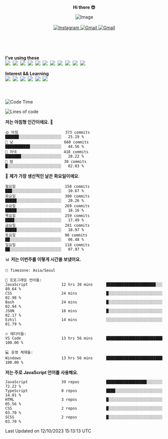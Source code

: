 <p align="center">
  <strong>Hi there 😎</strong>
</p>
<p align="center">
 <img src="https://github.com/newri0807/newri0807/assets/51315988/4a6fb530-b6e7-4156-ae8c-bd620836a7cc" alt="Image" align="center"/>
  <br/>
  <br/>
  <a href="https://www.instagram.com/_nm.87/">
    <img src="https://img.shields.io/badge/-Instagram-dd2a7b?style=flat-squaree&logo=instagram&logoColor=white" alt="Instagram" />
  </a>
  <a href="mailto:newri0807@gmail.com">
    <img src="https://img.shields.io/badge/-Gmail-d14836?style=flat-squaree&logo=Gmail&logoColor=white" alt="Gmail" />
  </a>
  <a href="https://twitter.com/Irwen215">
    <img src="https://img.shields.io/badge/Twitter-1DA1F2?style=flat-squaree&logo=twitter&logoColor=white" alt="Gmail" />
  </a>  
</p>

 
 
</p>
<br/>
<br/>
<br/>
<p align="left">
  <strong>I've using these </strong>
  <br/>
  <img src="https://img.shields.io/badge/Html5-E34F26?style=flat-square&logo=html5&logoColor=white"/></a>&nbsp 
  <img src="https://img.shields.io/badge/css-1572B6?style=flat-square&logo=css3&logoColor=white"/></a>&nbsp 
  <img src="https://img.shields.io/badge/Bootstrap-7952B3?style=flat-square&logo=Bootstrap&logoColor=white"/></a>&nbsp 
  <img src="https://img.shields.io/badge/Tailwind CSS-06B6D4?style=flat-square&amp;logo=Tailwind CSS&amp;logoColor=white"></a>&nbsp 
  <img src="https://img.shields.io/badge/Javascript-ffb13b?style=flat-square&logo=javascript&logoColor=white"/></a>&nbsp 
  <img src="https://img.shields.io/badge/jquery-0769AD?style=flat-square&logo=jquery&logoColor=white"/></a>&nbsp 
  <img src="https://img.shields.io/badge/C Sharp-239120?style=flat-square&logo=C Sharp&logoColor=white"/></a>&nbsp 
  <img src="https://img.shields.io/badge/.NET-512BD4?style=flat-square&logo=.NET&logoColor=white"/></a>&nbsp 
  <img src="https://img.shields.io/badge/MicrosoftSQLServer-CC2927?style=flat-square&logo=microsoft&logoColor=white"/></a>&nbsp
  <img src="https://img.shields.io/badge/Firebase-FFCA28?style=flat-square&logo=firebase&logoColor=white"/></a>&nbsp 
  <img src="https://img.shields.io/badge/react-61DAFB?style=flat-square&logo=react&logoColor=white"/></a>&nbsp  
</p>

<p align="left">
  <strong>Interest && Learning</strong>
  <br/>
  <img src="https://img.shields.io/badge/TypeScript-3178C6?style=flat-square&logo=TypeScript&logoColor=white"/>&nbsp 
  <img src="https://img.shields.io/badge/Next.js-000000?style=flat-square&logo=Next.js&logoColor=white"/></a>&nbsp 
  <img src="https://img.shields.io/badge/Node.js-339933?style=flat-square&logo=node.js&logoColor=white"/></a>&nbsp 
  <img src="https://img.shields.io/badge/MySQL-4479A1?style=flat-square&logo=MySQL&logoColor=white"/></a>&nbsp 
  <img src="https://img.shields.io/badge/Java-007396?style=flat-square&logo=Java&logoColor=white"/></a>&nbsp
  <img src="https://img.shields.io/badge/Sass-CC6699?style=flat-square&logo=Sass&logoColor=white"/></a>&nbsp 
</p>

&nbsp;
&nbsp;
###

<!--START_SECTION:waka-->
![Code Time](http://img.shields.io/badge/Code%20Time-459%20hrs%2040%20mins-blue)

![Lines of code](https://img.shields.io/badge/%EC%A0%80%EB%8A%94%20%EC%97%AC%ED%83%9C%EA%B9%8C%EC%A7%80%20-1.5%20million%20%EC%A4%84%EC%9D%98%20%EC%BD%94%EB%93%9C%EB%A5%BC%20%EC%9E%91%EC%84%B1%ED%96%88%EC%96%B4%EC%9A%94.-blue)

**저는 아침형 인간이에요. 🐤** 

```text
🌞 아침                     373 commits         ██████░░░░░░░░░░░░░░░░░░░   25.19 % 
🌆 낮　                     660 commits         ███████████░░░░░░░░░░░░░░   44.56 % 
🌃 저녁                     418 commits         ███████░░░░░░░░░░░░░░░░░░   28.22 % 
🌙 밤　                     30 commits          █░░░░░░░░░░░░░░░░░░░░░░░░   02.03 % 
```
📅 **제가 가장 생산적인 날은 화요일이에요.** 

```text
월요일                      158 commits         ███░░░░░░░░░░░░░░░░░░░░░░   10.67 % 
화요일                      300 commits         █████░░░░░░░░░░░░░░░░░░░░   20.26 % 
수요일                      269 commits         █████░░░░░░░░░░░░░░░░░░░░   18.16 % 
목요일                      259 commits         ████░░░░░░░░░░░░░░░░░░░░░   17.49 % 
금요일                      281 commits         █████░░░░░░░░░░░░░░░░░░░░   18.97 % 
토요일                      96 commits          ██░░░░░░░░░░░░░░░░░░░░░░░   06.48 % 
일요일                      118 commits         ██░░░░░░░░░░░░░░░░░░░░░░░   07.97 % 
```


📊 **저는 이번주를 이렇게 시간을 보냈어요.** 

```text
🕑︎ Timezone: Asia/Seoul

💬 프로그래밍 언어들: 
JavaScript               12 hrs 30 mins      ██████████████████████░░░   89.64 % 
CSS                      24 mins             █░░░░░░░░░░░░░░░░░░░░░░░░   02.98 % 
Bash                     24 mins             █░░░░░░░░░░░░░░░░░░░░░░░░   02.94 % 
JSON                     18 mins             █░░░░░░░░░░░░░░░░░░░░░░░░   02.17 % 
Ezhil                    14 mins             ░░░░░░░░░░░░░░░░░░░░░░░░░   01.79 % 

🔥 에디터들: 
VS Code                  13 hrs 56 mins      █████████████████████████   100.00 % 

💻 운영 체제들: 
Windows                  13 hrs 56 mins      █████████████████████████   100.00 % 
```

**저는 주로 JavaScript 언어를 사용해요.** 

```text
JavaScript               39 repos            ██████████████████░░░░░░░   72.22 % 
TypeScript               8 repos             ████░░░░░░░░░░░░░░░░░░░░░   14.81 % 
HTML                     3 repos             █░░░░░░░░░░░░░░░░░░░░░░░░   05.56 % 
CSS                      2 repos             █░░░░░░░░░░░░░░░░░░░░░░░░   03.70 % 
SCSS                     2 repos             █░░░░░░░░░░░░░░░░░░░░░░░░   03.70 % 
```




 Last Updated on 12/10/2023 15:13:13 UTC
<!--END_SECTION:waka-->
